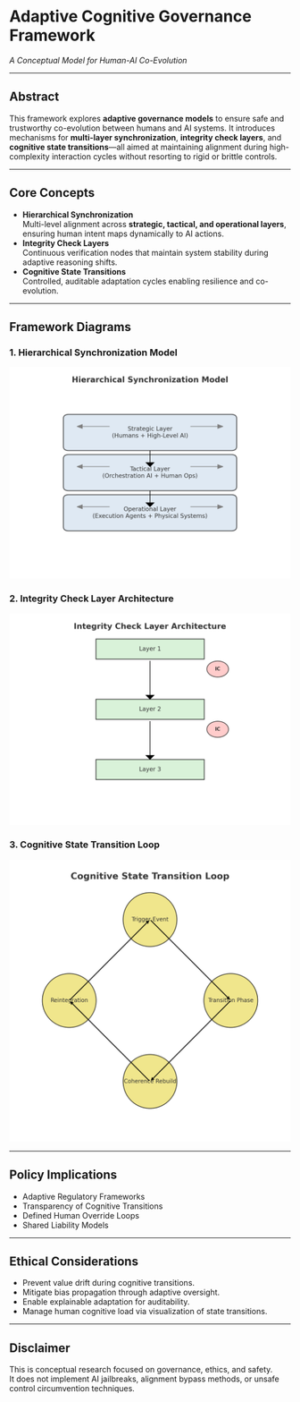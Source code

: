 # Adaptive Cognitive Governance Framework
*A Conceptual Model for Human-AI Co-Evolution*

---

## Abstract
This framework explores **adaptive governance models** to ensure safe and trustworthy co-evolution between humans and AI systems. It introduces mechanisms for **multi-layer synchronization**, **integrity check layers**, and **cognitive state transitions**—all aimed at maintaining alignment during high-complexity interaction cycles without resorting to rigid or brittle controls.

---

## Core Concepts
- **Hierarchical Synchronization**  
  Multi-level alignment across **strategic, tactical, and operational layers**, ensuring human intent maps dynamically to AI actions.
- **Integrity Check Layers**  
  Continuous verification nodes that maintain system stability during adaptive reasoning shifts.
- **Cognitive State Transitions**  
  Controlled, auditable adaptation cycles enabling resilience and co-evolution.

---

## Framework Diagrams

### 1. Hierarchical Synchronization Model
![Hierarchical Synchronization Model](diagrams/hierarchical_sync_model.png)

### 2. Integrity Check Layer Architecture
![Integrity Check Layer](diagrams/integrity_check_layer.png)

### 3. Cognitive State Transition Loop
![Cognitive State Transition Loop](diagrams/cognitive_state_transition_loop.png)

---

## Policy Implications
- Adaptive Regulatory Frameworks
- Transparency of Cognitive Transitions
- Defined Human Override Loops
- Shared Liability Models

---

## Ethical Considerations
- Prevent value drift during cognitive transitions.
- Mitigate bias propagation through adaptive oversight.
- Enable explainable adaptation for auditability.
- Manage human cognitive load via visualization of state transitions.

---

## Disclaimer
This is conceptual research focused on governance, ethics, and safety.  
It does not implement AI jailbreaks, alignment bypass methods, or unsafe control circumvention techniques.

